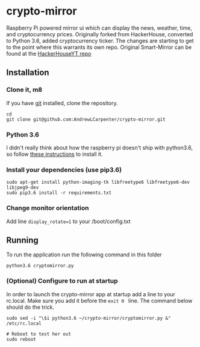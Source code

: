 # crypto-mirror
Raspberry Pi powered mirror ui which can display the news, weather, time, and cryptocurrency prices. Originally
forked from HackerHouse, converted to Python 3.6, added cryptocurrency ticker. The changes are starting to 
get to the point where this warrants its own repo. Original Smart-Mirror can be found at the [HackerHouseYT repo](https://github.com/HackerHouseYT/Smart-Mirror)

## Installation
### Clone it, m8
If you have [git](https://git-scm.com/book/en/v2/Getting-Started-Installing-Git) installed, clone the repository.
```
cd
git clone git@github.com:AndrewLCarpenter/crypto-mirror.git
```

### Python 3.6
I didn't really think about how the raspberry pi doesn't ship with python3.6, so follow [these instructions](https://gist.github.com/dschep/24aa61672a2092246eaca2824400d37f) to install it.

### Install your dependencies (use pip3.6)
```
sudo apt-get install python-imaging-tk libfreetype6 libfreetype6-dev libjpeg9-dev
sudo pip3.6 install -r requirements.txt
```

### Change monitor orientation
Add line `display_rotate=1` to your /boot/config.txt


## Running
To run the application run the following command in this folder
```
python3.6 cryptomirror.py
```

### (Optional) Configure to run at startup 
In order to launch the crypto-mirror app at startup add a line to your rc.local. Make sure you add it before the `exit 0 ` line.
The command below should do the trick.
```
sudo sed -i "\$i python3.6 ~/crypto-mirror/cryptomirror.py &" /etc/rc.local

# Reboot to test her out
sudo reboot
```


